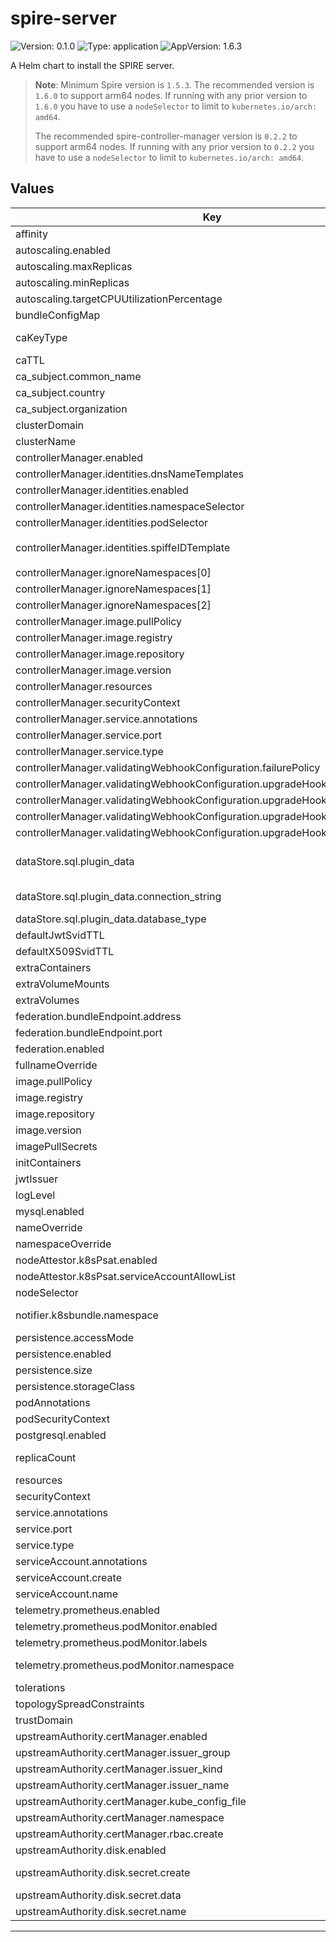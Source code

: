 # spire-server

<!-- This README.md is generated. Please edit README.md.gotmpl -->

![Version: 0.1.0](https://img.shields.io/badge/Version-0.1.0-informational?style=flat-square) ![Type: application](https://img.shields.io/badge/Type-application-informational?style=flat-square) ![AppVersion: 1.6.3](https://img.shields.io/badge/AppVersion-1.6.3-informational?style=flat-square)

A Helm chart to install the SPIRE server.

> **Note**: Minimum Spire version is `1.5.3`.
> The recommended version is `1.6.0` to support arm64 nodes. If running with any
> prior version to `1.6.0` you have to use a `nodeSelector` to limit to `kubernetes.io/arch: amd64`.
>
> The recommended spire-controller-manager version is `0.2.2` to support arm64 nodes. If running with any
> prior version to `0.2.2` you have to use a `nodeSelector` to limit to `kubernetes.io/arch: amd64`.

## Values

| Key | Type | Default | Description |
|-----|------|---------|-------------|
| affinity | object | `{}` |  |
| autoscaling.enabled | bool | `false` |  |
| autoscaling.maxReplicas | int | `100` |  |
| autoscaling.minReplicas | int | `1` |  |
| autoscaling.targetCPUUtilizationPercentage | int | `80` |  |
| bundleConfigMap | string | `"spire-bundle"` |  |
| caKeyType | string | `"rsa-2048"` | The CA key type to use, possible values are rsa-2048, rsa-4096, ec-p256, ec-p384 (AWS requires the use of RSA.  EC cryptography is not supported) |
| caTTL | string | `"24h"` |  |
| ca_subject.common_name | string | `"example.org"` |  |
| ca_subject.country | string | `"NL"` |  |
| ca_subject.organization | string | `"Example"` |  |
| clusterDomain | string | `"cluster.local"` |  |
| clusterName | string | `"example-cluster"` |  |
| controllerManager.enabled | bool | `false` |  |
| controllerManager.identities.dnsNameTemplates | list | `[]` |  |
| controllerManager.identities.enabled | bool | `true` |  |
| controllerManager.identities.namespaceSelector | object | `{}` |  |
| controllerManager.identities.podSelector | object | `{}` |  |
| controllerManager.identities.spiffeIDTemplate | string | `"spiffe://{{ .TrustDomain }}/ns/{{ .PodMeta.Namespace }}/sa/{{ .PodSpec.ServiceAccountName }}"` |  |
| controllerManager.ignoreNamespaces[0] | string | `"kube-system"` |  |
| controllerManager.ignoreNamespaces[1] | string | `"kube-public"` |  |
| controllerManager.ignoreNamespaces[2] | string | `"local-path-storage"` |  |
| controllerManager.image.pullPolicy | string | `"IfNotPresent"` |  |
| controllerManager.image.registry | string | `"ghcr.io"` |  |
| controllerManager.image.repository | string | `"spiffe/spire-controller-manager"` |  |
| controllerManager.image.version | string | `"0.2.2"` |  |
| controllerManager.resources | object | `{}` |  |
| controllerManager.securityContext | object | `{}` |  |
| controllerManager.service.annotations | object | `{}` |  |
| controllerManager.service.port | int | `443` |  |
| controllerManager.service.type | string | `"ClusterIP"` |  |
| controllerManager.validatingWebhookConfiguration.failurePolicy | string | `"Fail"` |  |
| controllerManager.validatingWebhookConfiguration.upgradeHook.image.pullPolicy | string | `"IfNotPresent"` |  |
| controllerManager.validatingWebhookConfiguration.upgradeHook.image.registry | string | `"cgr.dev"` |  |
| controllerManager.validatingWebhookConfiguration.upgradeHook.image.repository | string | `"chainguard/kubectl"` |  |
| controllerManager.validatingWebhookConfiguration.upgradeHook.image.version | string | `"latest"` |  |
| dataStore.sql.plugin_data | object | `{"connection_string":"","database_type":""}` | Set any setting from https://github.com/spiffe/spire/blob/v1.6.3/doc/plugin_server_datastore_sql.md under this section. |
| dataStore.sql.plugin_data.connection_string | string | `""` | Set to the appropriate setting for your chosen external database. Passwords will be protected |
| dataStore.sql.plugin_data.database_type | string | `""` | Set to either "postgres" or "mysql" if you want to use an external databse |
| defaultJwtSvidTTL | string | `"1h"` |  |
| defaultX509SvidTTL | string | `"4h"` |  |
| extraContainers | list | `[]` |  |
| extraVolumeMounts | list | `[]` |  |
| extraVolumes | list | `[]` |  |
| federation.bundleEndpoint.address | string | `"0.0.0.0"` |  |
| federation.bundleEndpoint.port | int | `8443` |  |
| federation.enabled | bool | `false` |  |
| fullnameOverride | string | `""` |  |
| image.pullPolicy | string | `"IfNotPresent"` |  |
| image.registry | string | `"ghcr.io"` |  |
| image.repository | string | `"spiffe/spire-server"` |  |
| image.version | string | `""` |  |
| imagePullSecrets | list | `[]` |  |
| initContainers | list | `[]` |  |
| jwtIssuer | string | `"oidc-discovery.example.org"` |  |
| logLevel | string | `"info"` |  |
| mysql.enabled | bool | `false` | Deploy a built in mysql server |
| nameOverride | string | `""` |  |
| namespaceOverride | string | `""` |  |
| nodeAttestor.k8sPsat.enabled | bool | `true` |  |
| nodeAttestor.k8sPsat.serviceAccountAllowList | list | `[]` |  |
| nodeSelector | object | `{}` |  |
| notifier.k8sbundle.namespace | string | `""` | Namespace to push the bundle into, if blank will default to SPIRE Server namespace |
| persistence.accessMode | string | `"ReadWriteOnce"` |  |
| persistence.enabled | bool | `true` |  |
| persistence.size | string | `"1Gi"` |  |
| persistence.storageClass | string | `nil` |  |
| podAnnotations | object | `{}` |  |
| podSecurityContext | object | `{}` |  |
| postgresql.enabled | bool | `false` | Deploy a built in postresql server |
| replicaCount | int | `1` | SPIRE server currently runs with a sqlite database. Scaling to multiple instances will not work until we use an external database. |
| resources | object | `{}` |  |
| securityContext | object | `{}` |  |
| service.annotations | object | `{}` |  |
| service.port | int | `8081` |  |
| service.type | string | `"ClusterIP"` |  |
| serviceAccount.annotations | object | `{}` |  |
| serviceAccount.create | bool | `true` |  |
| serviceAccount.name | string | `""` |  |
| telemetry.prometheus.enabled | bool | `false` |  |
| telemetry.prometheus.podMonitor.enabled | bool | `false` |  |
| telemetry.prometheus.podMonitor.labels | object | `{}` |  |
| telemetry.prometheus.podMonitor.namespace | string | `""` | Override where to install the podMonitor, if not set will use the same namespace as the spire-server |
| tolerations | list | `[]` |  |
| topologySpreadConstraints | list | `[]` |  |
| trustDomain | string | `"example.org"` |  |
| upstreamAuthority.certManager.enabled | bool | `false` |  |
| upstreamAuthority.certManager.issuer_group | string | `"cert-manager.io"` |  |
| upstreamAuthority.certManager.issuer_kind | string | `"Issuer"` |  |
| upstreamAuthority.certManager.issuer_name | string | `"spire-ca"` |  |
| upstreamAuthority.certManager.kube_config_file | string | `""` |  |
| upstreamAuthority.certManager.namespace | string | `""` | Specify to use a namespace other then the one the chart is installed into |
| upstreamAuthority.certManager.rbac.create | bool | `true` |  |
| upstreamAuthority.disk.enabled | bool | `false` |  |
| upstreamAuthority.disk.secret.create | bool | `true` | If disabled requires you to create a secret with the given keys (certificate, key and optional bundle) yourself. |
| upstreamAuthority.disk.secret.data | object | `{"bundle":"","certificate":"","key":""}` | If secret creation is enabled, will create a secret with following certificate info |
| upstreamAuthority.disk.secret.name | string | `"spiffe-upstream-ca"` | If secret creation is disabled, the secret with this name will be used. |

----------------------------------------------
